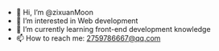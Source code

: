 - 👋 Hi, I’m @zixuanMoon
- 👀 I’m interested in Web development
- 🌱 I’m currently learning front-end development knowledge
- 📫 How to reach me: 2759786667@qq.com

<!---
zixuanMoon/zixuanMoon is a ✨ special ✨ repository because its `README.md` (this file) appears on your GitHub profile.
You can click the Preview link to take a look at your changes.
--->
